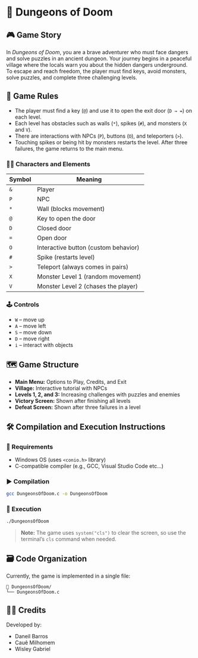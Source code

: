 
# 🏰 Dungeons of Doom

## 🎮 Game Story

In *Dungeons of Doom*, you are a brave adventurer who must face dangers and solve puzzles in an ancient dungeon. Your journey begins in a peaceful village where the locals warn you about the hidden dangers underground. To escape and reach freedom, the player must find keys, avoid monsters, solve puzzles, and complete three challenging levels.

## 📜 Game Rules

- The player must find a key (`@`) and use it to open the exit door (`D → =`) on each level.
- Each level has obstacles such as walls (`*`), spikes (`#`), and monsters (`X` and `V`).
- There are interactions with NPCs (`P`), buttons (`O`), and teleporters (`>`).
- Touching spikes or being hit by monsters restarts the level. After three failures, the game returns to the main menu.

### 🧍‍♂️ Characters and Elements

| Symbol | Meaning                              |
|--------|--------------------------------------|
| `&`    | Player                               |
| `P`    | NPC                                  |
| `*`    | Wall (blocks movement)               |
| `@`    | Key to open the door                 |
| `D`    | Closed door                          |
| `=`    | Open door                            |
| `O`    | Interactive button (custom behavior) |
| `#`    | Spike (restarts level)               |
| `>`    | Teleport (always comes in pairs)     |
| `X`    | Monster Level 1 (random movement)    |
| `V`    | Monster Level 2 (chases the player)  |

### 🕹️ Controls

- `W` – move up  
- `A` – move left  
- `S` – move down  
- `D` – move right  
- `i` – interact with objects

## 🗺️ Game Structure

- **Main Menu:** Options to Play, Credits, and Exit  
- **Village:** Interactive tutorial with NPCs  
- **Levels 1, 2, and 3:** Increasing challenges with puzzles and enemies  
- **Victory Screen:** Shown after finishing all levels  
- **Defeat Screen:** Shown after three failures in a level

## 🛠️ Compilation and Execution Instructions

### 🔧 Requirements

- Windows OS (uses `<conio.h>` library)  
- C-compatible compiler (e.g., GCC, Visual Studio Code etc...)

### ▶️ Compilation

```bash
gcc DungeonsOfDoom.c -o DungeonsOfDoom
```

### 🚀 Execution

```bash
./DungeonsOfDoom
```

> **Note:** The game uses `system("cls")` to clear the screen, so use the terminal’s `cls` command when needed.

## 🗃️ Code Organization

Currently, the game is implemented in a single file:

```
📁 DungeonsOfDoom/
└── DungeonsOfDoom.c
```

## 👨‍💻 Credits

Developed by:

- Daneil Barros
- Cauê Milhomem  
- Wisley Gabriel
